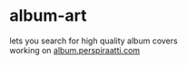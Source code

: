 # album-art
lets you search for high quality album covers<br>
working on [album.perspiraatti.com](https://album.perspiraatti.com)
